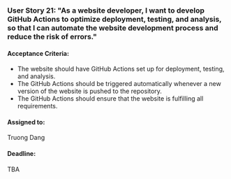 ### User Story 21: "As a website developer, I want to develop GitHub Actions to optimize deployment, testing, and analysis, so that I can automate the website development process and reduce the risk of errors."

#### Acceptance Criteria: 
- The website should have GitHub Actions set up for deployment, testing, and analysis.
- The GitHub Actions should be triggered automatically whenever a new version of the website is pushed to the repository.
- The GitHub Actions should ensure that the website is fulfilling all requirements.

#### Assigned to: 
Truong Dang

#### Deadline:
TBA
